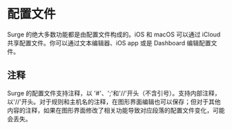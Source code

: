 # 配置文件

Surge 的绝大多数功能都是由配置文件构成的。iOS 和 macOS 可以通过 iCloud 共享配置文件。你可以通过文本编辑器、iOS app 或是 Dashboard 编辑配置文件。

## 注释

Surge 的配置文件支持注释，以 '\#'、';'和'//'开头（不含引号）。支持内部注释，以'//'开头。对于规则和主机名的注释，在图形界面编辑也可以保存；但对于其他内容的注释，如果在图形界面修改了相关功能导致对应段落的配置文件变化，可能会丢失。

